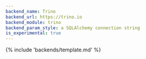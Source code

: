 ```yaml
---
backend_name: Trino
backend_url: https://trino.io
backend_module: trino
backend_param_style: a SQLAlchemy connection string
is_experimental: true
---
```


{% include 'backends/template.md' %}
